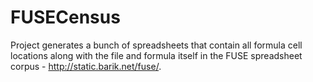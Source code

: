 # FUSECensus
Project generates a bunch of spreadsheets that contain all formula cell locations along with the file and formula itself in the FUSE spreadsheet corpus - http://static.barik.net/fuse/.
